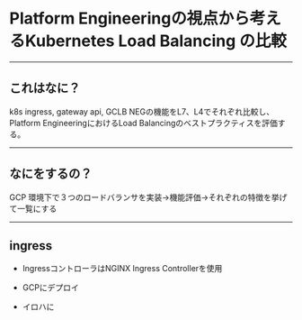 # Platform Engineeringの視点から考えるKubernetes Load Balancing の比較

---

## これはなに？

k8s ingress, gateway api, GCLB NEGの機能をL7、L4でそれぞれ比較し、Platform EngineeringにおけるLoad Balancingのベストプラクティスを評価する。

---

## なにをするの？

GCP 環境下で３つのロードバランサを実装→機能評価→それぞれの特徴を挙げて一覧にする

---

## ingress

- IngressコントローラはNGINX Ingress Controllerを使用

- GCPにデプロイ

- イロハに